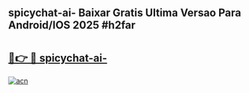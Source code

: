 ## spicychat-ai- Baixar Gratis Ultima Versao Para Android/IOS 2025 #h2far

# <h2><a href="https://ainizakaria.my?title=spicychat-ai-&ref=20M">🔗👉 🔴 spicychat-ai-</a></h2>

[![acn](https://github.com/user-attachments/assets/0f9c940e-d8b0-45ae-aac7-cd30a18b3e1c)](https://ainizakaria.my?title=spicychat-ai-&ref=20M)

